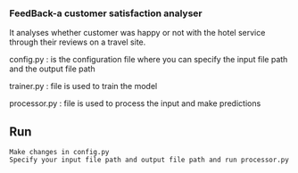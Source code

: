 ### FeedBack-a customer satisfaction analyser

It analyses whether customer was happy or not with the hotel service 
through their reviews on a travel site.

config.py : is the configuration file where you can specify the input file path and the output file path

trainer.py : file is used to train the model

processor.py : file is used to process the input and make predictions

## Run
```
Make changes in config.py 
Specify your input file path and output file path and run processor.py

```